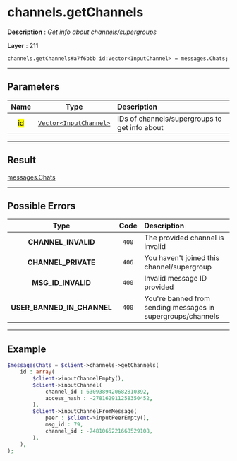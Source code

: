 # channels.getChannels

**Description** : *Get info about channels/supergroups*

**Layer** : 211

```tl
channels.getChannels#a7f6bbb id:Vector<InputChannel> = messages.Chats;
```

---

## Parameters

| Name | Type | Description |
| :---: | :---: | :--- |
| <mark>id</mark> | [`Vector<InputChannel>`](type/InputChannel) | IDs of channels/supergroups to get info about |

---

## Result

[messages.Chats](type/messages.Chats)

---

## Possible Errors

| Type | Code | Description |
| :---: | :---: | :--- |
| **CHANNEL_INVALID** | `400` | The provided channel is invalid |
| **CHANNEL_PRIVATE** | `406` | You haven't joined this channel/supergroup |
| **MSG_ID_INVALID** | `400` | Invalid message ID provided |
| **USER_BANNED_IN_CHANNEL** | `400` | You're banned from sending messages in supergroups/channels |

---

## Example

```php
$messagesChats = $client->channels->getChannels(
	id : array(
		$client->inputChannelEmpty(),
		$client->inputChannel(
			channel_id : 6309389420682810392,
			access_hash : -278162911258350452,
		),
		$client->inputChannelFromMessage(
			peer : $client->inputPeerEmpty(),
			msg_id : 79,
			channel_id : -7481065221668529108,
		),
	),
);
```